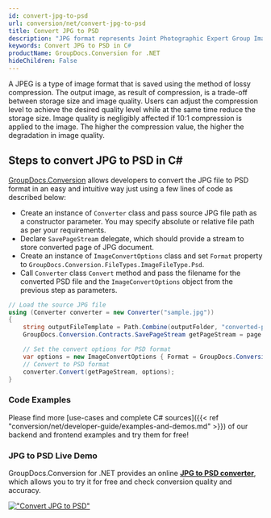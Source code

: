 ```yaml
---
id: convert-jpg-to-psd
url: conversion/net/convert-jpg-to-psd
title: Convert JPG to PSD
description: "JPG format represents Joint Photographic Expert Group Image File with .jpg extension. Learn how to convert JPG to PSD file programmatically in C# language using GroupDocs.Conversion for .NET library."
keywords: Convert JPG to PSD in C#
productName: GroupDocs.Conversion for .NET
hideChildren: False
---
```


A JPEG is a type of image format that is saved using the method of lossy compression. The output image, as result of compression, is a trade-off between storage size and image quality. Users can adjust the compression level to achieve the desired quality level while at the same time reduce the storage size. Image quality is negligibly affected if 10:1 compression is applied to the image.  The higher the compression value, the higher the degradation in image quality.

## Steps to convert JPG to PSD in C#

[GroupDocs.Conversion](https://products.groupdocs.com/conversion/net) allows developers to convert the JPG file to PSD format in an easy and intuitive way just using a few lines of code as described below:

* Create an instance of `Converter` class and pass source JPG file path as a constructor parameter. You may specify absolute or relative file path as per your requirements. 
* Declare `SavePageStream` delegate, which should provide a stream to store converted page of JPG document.
* Create an instance of `ImageConvertOptions` class and set `Format` property to `GroupDocs.Conversion.FileTypes.ImageFileType.Psd`.
* Call `Converter` class `Convert` method and pass the filename for the converted PSD file and the `ImageConvertOptions` object from the previous step as parameters.

```csharp
// Load the source JPG file
using (Converter converter = new Converter("sample.jpg"))
{
    string outputFileTemplate = Path.Combine(outputFolder, "converted-page-{0}.psd");
    GroupDocs.Conversion.Contracts.SavePageStream getPageStream = page => new FileStream(string.Format(outputFileTemplate, page), FileMode.Create);

    // Set the convert options for PSD format
    var options = new ImageConvertOptions { Format = GroupDocs.Conversion.FileTypes.ImageFileType.Psd };   
    // Convert to PSD format
    converter.Convert(getPageStream, options);
}
```

### Code Examples

Please find more [use-cases and complete C# sources]({{< ref "conversion/net/developer-guide/examples-and-demos.md" >}}) of our backend and frontend examples and try them for free!

### JPG to PSD Live Demo

GroupDocs.Conversion for .NET provides an online [**JPG to PSD converter**](https://products.groupdocs.app/conversion/jpg-to-psd), which allows you to try it for free and check conversion quality and accuracy.

[!["Convert JPG to PSD"](conversion/net/images/convert-to-psd/convert-jpg-to-psd.png)](https://products.groupdocs.app/conversion/jpg-to-psd)